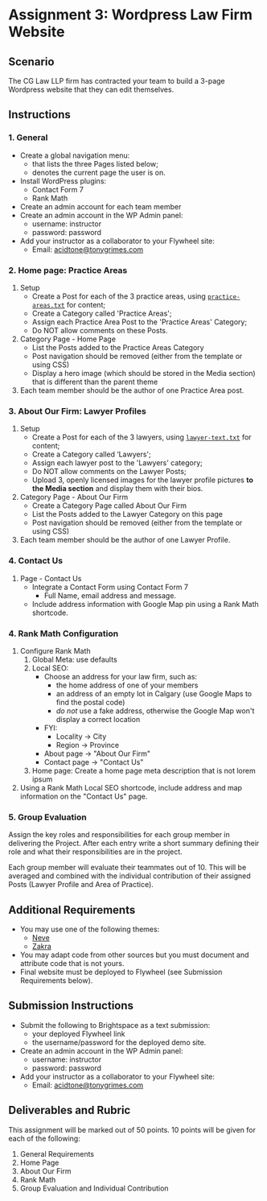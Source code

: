 # Assignment 3: Wordpress Law Firm Website
## Scenario
The CG Law LLP firm has contracted your team to build a 3-page Wordpress website that they can edit themselves.

## Instructions
### 1. General
- Create a global navigation menu:
  - that lists the three Pages listed below;
  - denotes the current page the user is on.
- Install WordPress plugins:
  - Contact Form 7
  - Rank Math
- Create an admin account for each team member
- Create an admin account in the WP Admin panel:
  - username: instructor
  - password: password
- Add your instructor as a collaborator to your Flywheel site:
  - Email: acidtone@tonygrimes.com
  
### 2. Home page: Practice Areas
1. Setup
    - Create a Post for each of the 3 practice areas, using [`practice-areas.txt`](starter/practice-areas.txt) for content;
    - Create a Category called 'Practice Areas';
    - Assign each Practice Area Post to the 'Practice Areas' Category;
    - Do NOT allow comments on these Posts.
2. Category Page - Home Page
    - List the Posts added to the Practice Areas Category
    - Post navigation should be removed (either from the template or using CSS)
    - Display a hero image (which should be stored in the Media section) that is different than the parent theme
3. Each team member should be the author of one Practice Area post.

### 3. About Our Firm: Lawyer Profiles 
1. Setup
    - Create a Post for each of the 3 lawyers, using [`lawyer-text.txt`](starter/lawyer-text.txt) for content;
    - Create a Category called ‘Lawyers';
    - Assign each lawyer post to the 'Lawyers' category;
    - Do NOT allow comments on the Lawyer Posts;
    - Upload 3, openly licensed images for the lawyer profile pictures **to the Media section** and display them with their bios.
2. Category Page - About Our Firm
    - Create a Category Page called About Our Firm
    - List the Posts added to the Lawyer Category on this page
    - Post navigation should be removed (either from the template or using CSS)
3. Each team member should be the author of one Lawyer Profile.

### 4. Contact Us
1. Page - Contact Us 
    - Integrate a Contact Form using Contact Form 7
        - Full Name, email address and message.
    - Include address information with Google Map pin using a Rank Math shortcode.

### 4. Rank Math Configuration
1. Configure Rank Math
    1. Global Meta: use defaults
    2. Local SEO: 
        - Choose an address for your law firm, such as:
            - the home address of one of your members
            - an address of an empty lot in Calgary (use Google Maps to find the postal code)
            - _do not_ use a fake address, otherwise the Google Map won't display a correct location
        - FYI:
            - Locality -> City
            - Region -> Province
        - About page -> "About Our Firm"
        - Contact page -> "Contact Us"
    3. Home page: Create a home page meta description that is not lorem ipsum
2. Using a Rank Math Local SEO shortcode, include address and map information on the "Contact Us" page.

### 5. Group Evaluation
Assign the key roles and responsibilities for each group member in delivering the Project. After each entry write a short summary defining their role and what their responsibilities are in the project.

Each group member will evaluate their teammates out of 10. This will be averaged and combined with the individual contribution of their assigned Posts (Lawyer Profile and Area of Practice).

## Additional Requirements
- You may use one of the following themes:
  - [Neve](https://themeisle.com/themes/neve/)
  - [Zakra](https://zakratheme.com/)
- You may adapt code from other sources but you must document and attribute code that is not yours.
- Final website must be deployed to Flywheel (see Submission Requirements below).

## Submission Instructions
- Submit the following to Brightspace as a text submission:
  - your deployed Flywheel link
  - the username/password for the deployed demo site.
- Create an admin account in the WP Admin panel:
  - username: instructor
  - password: password
- Add your instructor as a collaborator to your Flywheel site:
  - Email: acidtone@tonygrimes.com

## Deliverables and Rubric
This assignment will be marked out of 50 points. 10 points will be given for each of the following:
1. General Requirements
2. Home Page
3. About Our Firm
4. Rank Math
5. Group Evaluation and Individual Contribution